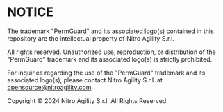 # NOTICE

The trademark "PermGuard" and its associated logo(s) contained in this repository are the intellectual property of Nitro Agility S.r.l.

All rights reserved. Unauthorized use, reproduction, or distribution of the "PermGuard" trademark and its associated logo(s) is strictly prohibited.

For inquiries regarding the use of the "PermGuard" trademark and its associated logo(s), please contact Nitro Agility S.r.l. at <opensource@nitroagility.com>.

Copyright © 2024 Nitro Agility S.r.l. All Rights Reserved.
